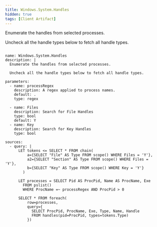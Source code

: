 ```yaml
---
title: Windows.System.Handles
hidden: true
tags: [Client Artifact]
---
```


Enumerate the handles from selected processes.

Uncheck all the handle types below to fetch all handle types.


<pre><code class="language-yaml">
name: Windows.System.Handles
description: |
  Enumerate the handles from selected processes.

  Uncheck all the handle types below to fetch all handle types.

parameters:
  - name: processRegex
    description: A regex applied to process names.
    default: .
    type: regex

  - name: Files
    description: Search for File Handles
    type: bool
    default: Y
  - name: Key
    description: Search for Key Handles
    type: bool

sources:
  - query: |
      LET tokens <= SELECT * FROM chain(
          a={SELECT "File" AS Type FROM scope() WHERE Files = 'Y'},
          a2={SELECT "Section" AS Type FROM scope() WHERE Files = 'Y'},
          b={SELECT "Key" AS Type FROM scope() WHERE Key = 'Y'}
        )

      LET processes = SELECT Pid AS ProcPid, Name AS ProcName, Exe
        FROM pslist()
        WHERE ProcName =~ processRegex AND ProcPid > 0

      SELECT * FROM foreach(
          row=processes,
          query={
            SELECT ProcPid, ProcName, Exe, Type, Name, Handle
            FROM handles(pid=ProcPid, types=tokens.Type)
          })

</code></pre>

